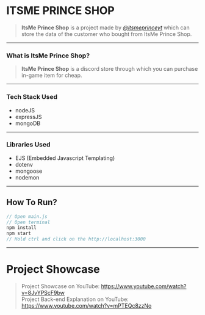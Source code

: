 # ITSME PRINCE SHOP
> **ItsMe Prince Shop** is a project made by *[@itsmeprinceyt](https://github.com/itsmeprinceyt)* which can store the data of the customer who bought from ItsMe Prince Shop.

---

### What is ItsMe Prince Shop?
> **ItsMe Prince Shop** is a discord store through which you can purchase in-game item for cheap.

---

### Tech Stack Used
* nodeJS
* expressJS
* mongoDB

---

### Libraries Used
* EJS (Embedded Javascript Templating)
* dotenv
* mongoose
* nodemon

---

## How To Run?

```js
// Open main.js
// Open terminal
npm install
npm start
// Hold ctrl and click on the http://localhost:3000
```
---
# Project Showcase
> Project Showcase on YouTube: https://www.youtube.com/watch?v=8JvYPScF9bw <br>
> Project Back-end Explanation on YouTube: https://www.youtube.com/watch?v=mPTEQc8zzNo
